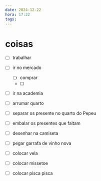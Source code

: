```yaml
---
date: 2024-12-22
hora: 17:22
tags:
---
```





# coisas 
- [ ] trabalhar
- [ ] ir no mercado 
	- [ ] comprar
	- [ ] 
- [ ] ir na academia
- [ ] arrumar quarto 
- [ ] separar os presente no quarto do Pepeu 
- [ ] embalar os presentes que faltam 
- [ ] desenhar na camiseta
- [ ] pegar garrafa de vinho nova 
- [ ] colocar vela
- [ ] colocar missetoe
- [ ] colocar pisca pisca 

